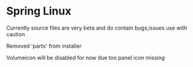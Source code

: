 # Spring Linux

Currently source files are very beta and do contain bugs,issues use with caution

Removed 'partx' from installer

Volumeicon will be disabled for now due too panel icon missing
